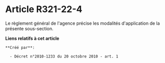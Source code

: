 # Article R321-22-4

Le règlement général de l'agence précise les modalités d'application de la présente sous-section.

**Liens relatifs à cet article**

	**Créé par**:

	  - Décret n°2010-1233 du 20 octobre 2010 - art. 1
